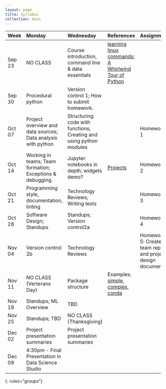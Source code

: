 ```yaml
---
layout: page
title: Syllabus
collection: main
---
```


| Week          | Monday       | Wednesday    | References         | Assignment   |
|:--------------|:--------------------|:-------------------|:-------------------|:-------------|
|Sep 23 | NO CLASS | Course introduction, command line & data essentials | [learning linux commands](http://linuxcommand.org/lc3_learning_the_shell.php); [A Whirlwind Tour of Python](https://jakevdp.github.io/WhirlwindTourOfPython/) | |
|Sep 30  | Procedural python | Version control 1; How to submit homework.| |
|Oct 07  | Project overview and data sources; Data analysis with python | Structuring code with functions; Creating and using python modules || Homework 1 |
|Oct 14  | Working in teams; Team formation; Exceptions & debugging.| Jupyter notebooks in depth, widgets demo? | [Projects](http://uwseds.github.io/projects.html) | Homework 2 |
|Oct 21  | Programming style, documentation, linting| Technology Reviews; Writing tests  | |Homework 3|
|Oct 28  | Software Design; Standups | Standups; Version control2a | | Homework 4 |
|Nov 04  | Version control 2b | Technology Reviews | |Homework 5: Create team repo and project design documents |
|Nov 11  | NO CLASS (Verterans Day)                                                   | Package structure | Examples: [simple](https://github.com/dacb/codebase), [complex](https://github.com/uwescience/shablona), [conda](https://github.com/ECSHackWeek/ECSOpenData/blob/master/.travis.yml) ||
|Nov 18  | Standups; ML Overview| TBD 
|Nov 25  | Standups; TBD | NO CLASS (Thanksgiving)| |
|Dec 02  | Project presentation summaries                                          | Project presentation summaries  ||
|Dec 09  | 4:30pm - Final Presentation in Data Science Studio | ||
{: rules="groups"}
